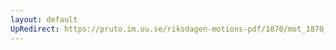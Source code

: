 ```yaml
---
layout: default
UpRedirect: https://pruto.im.uu.se/riksdagen-motions-pdf/1870/mot_1870__ak__209.pdf
---
```

